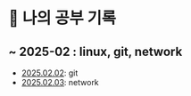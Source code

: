 # 📅 나의 공부 기록

## ~ 2025-02 : linux, git, network
- [2025.02.02](https://github.com/100-hours-a-week/luckyPrice-til/blob/main/1%EC%9B%94~2%EC%9B%94/02-02.md): git
- [2025.02.03](https://github.com/100-hours-a-week/luckyPrice-til/blob/main/1%EC%9B%94~2%EC%9B%94/02-03.md): network
